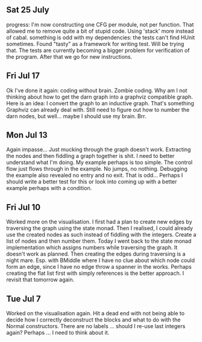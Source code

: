 ## Sat 25 July

progress: I'm now constructing one CFG per module, not per function. That allowed me to remove quite a bit of stupid code. Using 'stack' more instead of cabal. something is odd with my dependencies: the tests can't find HUnit sometimes. Found "tasty" as a framework for writing test. Will be trying that. The tests are currently becoming a bigger problem for verification of the program. After that we go for new instructions.

## Fri Jul 17

Ok I've done it again: coding without brain. Zombie coding. Why am I not thinking about how to get the darn graph into a graphviz compatible graph. Here is an idea: I convert the graph to an inductive graph. That's something Graphviz can already deal with. Still need to figure out how to number the darn nodes, but well... maybe I should use my brain. Brr.

## Mon Jul 13

Again impasse... Just mucking through the graph doesn't work. Extracting the nodes and then fiddling a graph together is shit. I need to better understand what I'm doing. My example perhaps is too simple. The control flow just flows through in the example. No jumps, no nothing. Debugging the example also revealed no entry and no exit. That is odd...
Perhaps I should write a better test for this or look into coming up with a better example perhaps with a condition.

## Fri Jul 10

Worked more on the visualisation. I first had a plan to create new edges by traversing the graph using the state monad. Then I realised, I could already use the created nodes as such instead of fiddling with the integers. Create a list of nodes and then number them. Today I went back to the state monad implementation which assigns numbers while traversing the graph. It doesn't work as planned. Then creating the edges during traversing is a night mare. Esp. with BMiddle where I have no clue about which node could form an edge, since I have no edge throw a spanner in the works. Perhaps creating the flat list first with simply references is the better approach. I revisit that tomorrow again.

## Tue Jul 7

Worked on the visualisation again. Hit a dead end with not being able to decide how I correctly deconstruct the blocks and what to do with the Normal constructors. There are no labels ... should I re-use last integers again? Perhaps ... I need to think about it.
